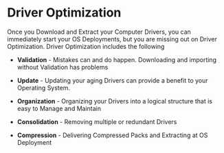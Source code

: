 # Driver Optimization

Once you Download and Extract your Computer Drivers, you can immediately start your OS Deployments, but you are missing out on Driver Optimization.  Driver Optimization includes the following

* **Validation** - Mistakes can and do happen.  Downloading and importing without Validation has problems

* **Update** - Updating your aging Drivers can provide a benefit to your Operating System.

* **Organization** - Organizing your Drivers into a logical structure that is easy to Manage and Maintain

* **Consolidation** - Removing multiple or redundant Drivers

* **Compression** - Delivering Compressed Packs and Extracting at OS Deployment



